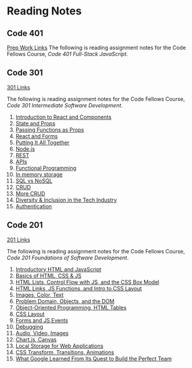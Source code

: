 # Reading Notes

## Code 401
[Prep Work Links]()
The following is reading assignment notes for the Code Fellows Course, *Code 401 Full-Stack JavaScript*.

## Code 301
[301 Links](./notes301/cheat-sheets.md)


The following is reading assignment notes for the Code Fellows Course, *Code 301 Intermediate Software Development*.
1. [Introduction to React and Components](./notes301/class-01.md)
2. [State and Props](./notes301/class-02.md)
3. [Passing Functions as Props](./notes301/class-03.md)
4. [React and Forms](./notes301/class-04.md)
5. [Putting It All Together](./notes301/class-05.md)
6. [Node.js](./notes301/class-06.md)
7. [REST](./notes301/class-07.md)
8. [APIs](./notes301/class-08.md)
9. [Functional Programming](./notes301/class-09.md)
10. [In memory storage](./notes301/class-10.md)
11. [SQL vs NoSQL](./notes301/class-11.md)
12. [CRUD](./notes301/class-12.md)
13. [More CRUD](./notes301/class-13.md)
14. [Diversity & Inclusion in the Tech Industry](./notes301/class-14.md)
15. [Authentication](./notes301/class-15.md)

## Code 201
[201 Links](./notes201/cheat-sheets.md)

The following is reading assignment notes for the Code Fellows Course, *Code 201 Foundations of Software Development*.

1. [Introductory HTML and JavaScript](./notes201/class-01.md)
2. [Basics of HTML, CSS & JS](./notes201/class-02.md)
3. [HTML Lists, Control Flow with JS, and the CSS Box Model](./notes201/class-03.md)
4. [HTML Links, JS Functions, and Intro to CSS Layout](./notes201/class-04.md)
5. [Images, Color, Text](./notes201/class-05.md)
6. [Problem Domain, Objects, and the DOM](./notes201/class-06.md)
7. [Object-Oriented Programming, HTML Tables](./notes201/class-07.md)
8. [CSS Layout](./notes201/class-08.md)
9. [Forms and JS Events](./notes201/class-09.md)
10. [Debugging](./notes201/class-10.md)
11. [Audio, Video, Images](./notes201/class-11.md)
12. [Chart.js, Canvas](./notes201/class-12.md)
13. [Local Storage for Web Applications](./notes201/class-13.md)
14. [CSS Transform, Transitions, Animations](./notes201/class-14.md)
15. [What Google Learned From Its Quest to Build the Perfect Team](./notes201/class-15.md)


